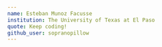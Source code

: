 ```yaml
---
name: Esteban Munoz Facusse
institution: The University of Texas at El Paso
quote: Keep coding!
github_user: sopranopillow
---
```

